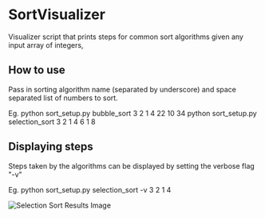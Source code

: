 # SortVisualizer
Visualizer script that prints steps for common sort algorithms given any input array of integers,

## How to use
Pass in sorting algorithm name (separated by underscore) and space separated list of numbers to sort.

Eg. python sort_setup.py bubble_sort 3 2 1 4 22 10 34
    python sort_setup.py selection_sort 3 2 1 4 6 1 8

## Displaying steps
Steps taken by the algorithms can be displayed by setting the verbose flag "-v"

Eg. python sort_setup.py selection_sort -v 3 2 1 4

![Selection Sort Results Image](https://github.com/harman-brar/SortVisualizer/assets/readme_sel_sort.png?raw=true)
